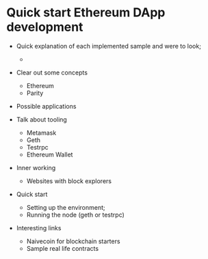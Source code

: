# Quick start Ethereum DApp development

- Quick explanation of each implemented sample and were to look;
    - _<list of implementations>_

- Clear out some concepts
    - Ethereum
    - Parity

- Possible applications

- Talk about tooling
    - Metamask
    - Geth
    - Testrpc
    - Ethereum Wallet

- Inner working
    - Websites with block explorers

- Quick start
    - Setting up the environment;
    - Running the node (geth or testrpc)

- Interesting links
    - Naivecoin for blockchain starters
    - Sample real life contracts